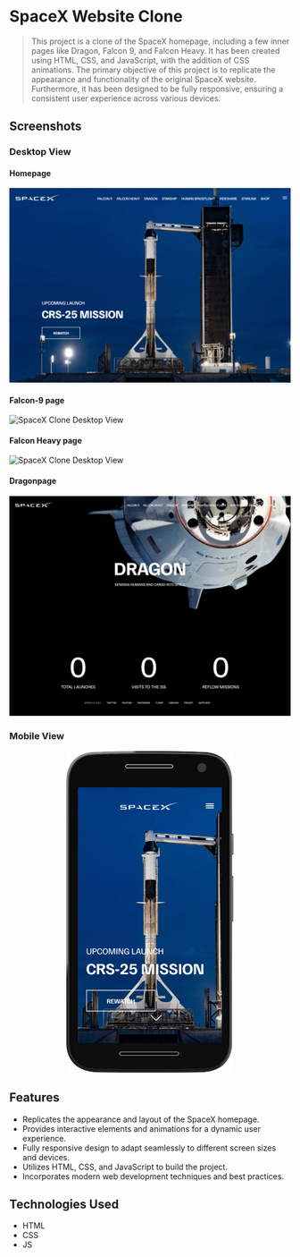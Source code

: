 # SpaceX Website Clone

> This project is a clone of the SpaceX homepage, including a few inner pages like Dragon, Falcon 9, and Falcon Heavy. It has been created using HTML, CSS, and JavaScript, with the addition of CSS animations. The primary objective of this project is to replicate the appearance and functionality of the original SpaceX website. Furthermore, it has been designed to be fully responsive, ensuring a consistent user experience across various devices.

## Screenshots

### Desktop View

#### Homepage

![SpaceX Clone Desktop View](./img/screen.jpg)

#### Falcon-9 page

![SpaceX Clone Desktop View](./img/falcon9.png)

#### Falcon Heavy page

![SpaceX Clone Desktop View](./img/falcon-heavy.png)

#### Dragonpage

![SpaceX Clone Desktop View](./img/dragon.png)

### Mobile View

<p align="center">
  <img src="./img/mobile.jpg" alt="SpaceX Clone Mobile View" width="300">
</p>

## Features

- Replicates the appearance and layout of the SpaceX homepage.
- Provides interactive elements and animations for a dynamic user experience.
- Fully responsive design to adapt seamlessly to different screen sizes and devices.
- Utilizes HTML, CSS, and JavaScript to build the project.
- Incorporates modern web development techniques and best practices.

## Technologies Used

- HTML
- CSS
- JS
